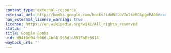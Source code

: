```yaml
---
content_type: external-resource
external_url: http://books.google.com/books?id=BflOVZo7kvMC&pg=PA66#v=onepage
has_external_license_warning: true
license: https://en.wikipedia.org/wiki/All_rights_reserved
status: ''
title: Google Books
uid: d94f0d04-b866-4bf4-955d-d8515b8c5914
wayback_url: ''
---
```


